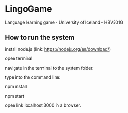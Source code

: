 # LingoGame
Language learning game - University of Iceland - HBV501G

## How to run the system
install node.js (link: https://nodejs.org/en/download/)

open terminal

navigate in the terminal to the system folder.

type into the command line:

npm install

npm start

open link localhost:3000 in a browser.

